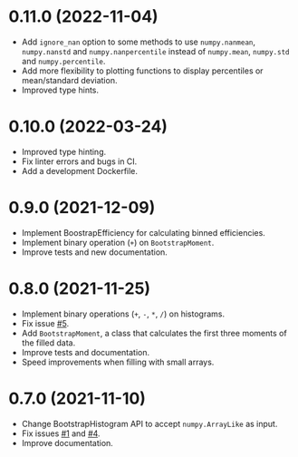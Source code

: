 # 0.11.0 (2022-11-04)

  - Add `ignore_nan` option to some methods to use `numpy.nanmean`, 
    `numpy.nanstd` and `numpy.nanpercentile` instead of `numpy.mean`, 
    `numpy.std` and `numpy.percentile`.
  - Add more flexibility to plotting functions to display percentiles or 
    mean/standard deviation.
  - Improved type hints.

# 0.10.0 (2022-03-24)

  - Improved type hinting.
  - Fix linter errors and bugs in CI.
  - Add a development Dockerfile.

# 0.9.0 (2021-12-09)

  - Implement BoostrapEfficiency for calculating binned efficiencies.
  - Implement binary operation (`+`) on `BootstrapMoment`.
  - Improve tests and new documentation.

# 0.8.0 (2021-11-25)

  - Implement binary operations (`+`, `-`, `*`, `/`) on histograms.
  - Fix issue [#5](https://github.com/davehadley/bootstraphistogram/issues/5).
  - Add `BootstrapMoment`, a class that calculates the first three moments of the filled data.
  - Improve tests and documentation.
  - Speed improvements when filling with small arrays.

# 0.7.0 (2021-11-10)

- Change BootstrapHistogram API to accept `numpy.ArrayLike` as input. 
- Fix issues [#1](https://github.com/davehadley/bootstraphistogram/issues/3) and [#4](https://github.com/davehadley/bootstraphistogram/issues/4).
- Improve documentation.